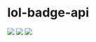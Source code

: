 # lol-badge-api
<img src="https://lol-badge-api.vercel.app/api?name=%C3%A5%C3%B8%C3%A6" />
<img src="https://lol-badge-api.vercel.app/api?name=Gamer" />
<img src="https://lol-badge-api.vercel.app/api?name=test123" />
